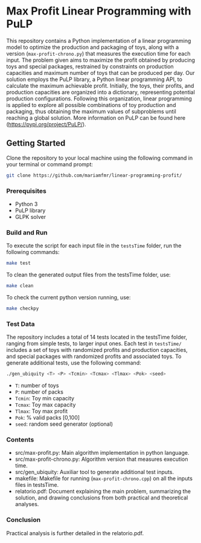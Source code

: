 # Max Profit Linear Programming with PuLP

This repository contains a Python implementation of a linear programming model to optimize the production and packaging of toys, along with a version (`max-profit-chrono.py`) that measures the execution time for each input.
The problem given aims to maximize the profit obtained by producing toys and special packages, restrained by constraints on production capacities and maximum number of toys that can be produced per day. Our solution employs the PuLP library, a Python linear programming API, to calculate the maximum achievable profit.
Initially, the toys, their profits, and production capacities are organized into a dictionary, representing potential production configurations. Following this organization, linear programming is applied to explore all possible combinations of toy production and packaging, thus obtaining the maximum values of subproblems until reaching a global solution.
More information on PuLP can be found here (https://pypi.org/project/PuLP/).

## Getting Started

Clone the repository to your local machine using the following command in your terminal or command prompt:

```bash
git clone https://github.com/mariamfmr/linear-programming-profit/
```

### Prerequisites

- Python 3
- PuLP library
- GLPK solver

### Build and Run

To execute the script for each input file in the `testsTime` folder, run the following commands:

```bash
make test
```

To clean the generated output files from the testsTime folder, use:

```bash
make clean
```

To check the current python version running, use:

```bash
make checkpy
```
### Test Data

The repository includes a total of 14 tests located in the testsTime folder, ranging from simple tests, to larger input ones.
Each test in `testsTime/` includes a set of toys with randomized profits and production capacities, and special packages with randomized profits and associated toys. 
To generate additional tests, use the following command:

```bash
./gen_ubiquity <T> <P> <Tcmin> <Tcmax> <Tlmax> <Pok> <seed>
```
- `T`: number of toys
- `P`: number of packs
- `Tcmin`: Toy min capacity
- `Tcmax`: Toy max capacity
- `Tlmax`: Toy max profit
- `Pok`: % valid packs [0,100]
- `seed`: random seed generator (optional)

### Contents

- src/max-profit.py: Main algorithm implementation in python language.
- src/max-profit-chrono.py: Algorithm version that measures execution time.
- src/gen_ubiquity: Auxiliar tool to generate additional test inputs.
- makefile: Makefile for running (`max-profit-chrono.cpp`) on all the inputs files in testsTime.
- relatorio.pdf: Document explaining the main problem, summarizing the solution, and drawing conclusions from both practical and theoretical analyses.

### Conclusion

Practical analysis is further detailed in the relatorio.pdf.


